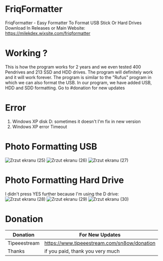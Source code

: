 # FriqFormatter
FriqFormatter - Easy Formatter To Format USB Stick Or Hard Drives
Download In Releases or Main Website: https://milekdex.wixsite.com/friqformatter

# Working ?
This is how the program works for 2 years and we even tested 400 Pendrives and 213 SSD and HDD drives. 
The program will definitely work and it will work forever.
The program is similar to the "Rufus" program in which we can also format the USB. In our program, we have added USB, HDD and SDD formatting.
Go to #donation for new updates

# Error 
1. Windows XP disk D: sometimes it doesn't I'm fix in new version
2. Windows XP error Timeout 

# Photo Formatting USB
![Zrzut ekranu (25)](https://user-images.githubusercontent.com/80784394/112444141-05d8ec80-8d4e-11eb-89b7-e815c167cc77.png)
![Zrzut ekranu (26)](https://user-images.githubusercontent.com/80784394/112444136-04a7bf80-8d4e-11eb-9693-9d2e2b8fc37d.png)
![Zrzut ekranu (27)](https://user-images.githubusercontent.com/80784394/112444140-05405600-8d4e-11eb-9cd1-6883cee8fe93.png)


# Photo Formatting Hard Drive
I didn't press YES further because I'm using the D drive:
![Zrzut ekranu (28)](https://user-images.githubusercontent.com/80784394/112444864-c5c63980-8d4e-11eb-8973-bb01b9807917.png)
![Zrzut ekranu (29)](https://user-images.githubusercontent.com/80784394/112444857-c4950c80-8d4e-11eb-84a2-784a3e9609a1.png)
![Zrzut ekranu (30)](https://user-images.githubusercontent.com/80784394/112444863-c52da300-8d4e-11eb-8c87-7d390cf7b6a4.png)

# Donation
| Donation | For New Updates |
| --- | --- |
| Tipeeestream | https://www.tipeeestream.com/sn8ow/donation|
| Thanks | if you paid, thank you very much |

